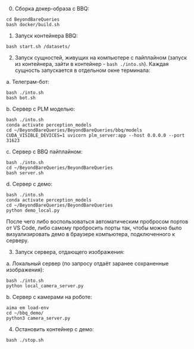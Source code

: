 0. Сборка докер-образа с BBQ:

```
cd BeyondBareQueries
bash docker/build.sh
```

1. Запуск контейнера BBQ:

```
bash start.sh /datasets/
```

2. Запуск сущностей, живущих на компьютере с пайплайном (запуск из контейнера, зайти в контейнер - `bash ./into.sh`). Каждая сущность запускается в отдельном окне терминала:

a. Телеграм-бот:

```
bash ./into.sh
bash bot.sh
```

b. Сервер с PLM моделью:

```
bash ./into.sh
conda activate perception_models
cd ~/BeyondBareQueries/BeyondBareQueries/bbq/models
CUDA_VISIBLE_DEVICES=1 uvicorn plm_server:app --host 0.0.0.0 --port 31623
```

c. Сервер с BBQ пайплайном:

```
bash ./into.sh
cd ~/BeyondBareQueries/BeyondBareQueries
bash server.sh
```


d. Сервер с демо:

```
bash ./into.sh
conda activate perception_models
cd ~/BeyondBareQueries/BeyondBareQueries
python demo_local.py
```

После чего либо воспользоваться автоматическим пробросом портов от VS Code, либо самому пробросить порты так, чтобы можно было визуализировать демо в браузере компьютера, подключенного к серверу.

3. Запуск сервера, отдающего изображения:

a. Локальный сервер (по запросу отдаёт заранее сохраненные изображения):

```
bash ./into.sh
python local_camera_server.py
```


b. Сервер с камерами на роботе:

```
aima em load-env
cd ~/bbq_demo/
python3 camera_server.py
```

4. Остановить контейнер с демо:

```
bash ./stop.sh
```